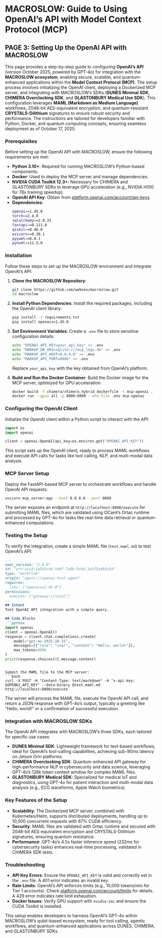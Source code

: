 # MACROSLOW: Guide to Using OpenAI’s API with Model Context Protocol (MCP)

## PAGE 3: Setting Up the OpenAI API with MACROSLOW

This page provides a step-by-step guide to configuring **OpenAI’s API** (version October 2025, powered by GPT-4o) for integration with the **MACROSLOW ecosystem**, enabling secure, scalable, and quantum-enhanced applications within the **Model Context Protocol (MCP)**. The setup process involves initializing the OpenAI client, deploying a Dockerized MCP server, and integrating with MACROSLOW’s SDKs (**DUNES Minimal SDK**, **CHIMERA Overclocking SDK**, and **GLASTONBURY Medical Use SDK**). This configuration leverages **MAML (Markdown as Medium Language)** workflows, 2048-bit AES-equivalent encryption, and quantum-resistant **CRYSTALS-Dilithium** signatures to ensure robust security and performance. The instructions are tailored for developers familiar with Python, Docker, and quantum computing concepts, ensuring seamless deployment as of October 17, 2025.

### Prerequisites

Before setting up the OpenAI API with MACROSLOW, ensure the following requirements are met:
- **Python 3.10+**: Required for running MACROSLOW’s Python-based components.
- **Docker**: Used to deploy the MCP server and manage dependencies.
- **NVIDIA CUDA Toolkit 12.3+**: Necessary for CHIMERA and GLASTONBURY SDKs to leverage GPU acceleration (e.g., NVIDIA H100 for 78x training speedup).
- **OpenAI API Key**: Obtain from [platform.openai.com/account/api-keys](https://platform.openai.com/account/api-keys).
- **Dependencies**:
  ```bash
  openai==1.45.0
  torch==2.4.0
  sqlalchemy==2.0.31
  fastapi==0.111.0
  qiskit==0.46.0
  uvicorn==0.30.1
  pyyaml==6.0.1
  pynvml==11.5.0
  ```

### Installation

Follow these steps to set up the MACROSLOW environment and integrate OpenAI’s API:

1. **Clone the MACROSLOW Repository**:
   ```bash
   git clone https://github.com/webxos/macroslow.git
   cd macroslow
   ```

2. **Install Python Dependencies**:
   Install the required packages, including the OpenAI client library:
   ```bash
   pip install -r requirements.txt
   pip install openai==1.45.0
   ```

3. **Set Environment Variables**:
   Create a `.env` file to store sensitive configuration details:
   ```bash
   echo "OPENAI_API_KEY=your_api_key" >> .env
   echo "MARKUP_DB_URI=sqlite:///mcp_logs.db" >> .env
   echo "MARKUP_API_HOST=0.0.0.0" >> .env
   echo "MARKUP_API_PORT=8000" >> .env
   ```
   Replace `your_api_key` with the key obtained from OpenAI’s platform.

4. **Build and Run the Docker Container**:
   Build the Docker image for the MCP server, optimized for GPU acceleration:
   ```bash
   docker build -f chimera/chimera_hybrid_dockerfile -t mcp-openai .
   docker run --gpus all -p 8000:8000 --env-file .env mcp-openai
   ```

### Configuring the OpenAI Client

Initialize the OpenAI client within a Python script to interact with the API:
```python
import os
import openai

client = openai.OpenAI(api_key=os.environ.get("OPENAI_API_KEY"))
```

This script sets up the OpenAI client, ready to process MAML workflows and execute API calls for tasks like tool calling, NLP, and multi-modal data analysis.

### MCP Server Setup

Deploy the FastAPI-based MCP server to orchestrate workflows and handle OpenAI API requests:
```bash
uvicorn mcp_server:app --host 0.0.0.0 --port 8000
```

The server exposes an endpoint at `http://localhost:8000/execute` for submitting MAML files, which are validated using OCaml’s Ortac runtime and processed by GPT-4o for tasks like real-time data retrieval or quantum-enhanced computations.

### Testing the Setup

To verify the integration, create a simple MAML file (`test.maml.md`) to test OpenAI’s API:
```markdown
---
maml_version: "2.0.0"
id: "urn:uuid:1a2b3c4d-5e6f-7a8b-9c0d-1e2f3a4b5c6d"
type: "workflow"
origin: "agent://openai-test-agent"
requires:
  libs: ["openai==1.45.0"]
permissions:
  execute: ["gateway://local"]
---
## Intent
Test OpenAI API integration with a simple query.

## Code_Blocks
```python
import openai
client = openai.OpenAI()
response = client.chat.completions.create(
    model="gpt-4o-2025-10-15",
    messages=[{"role": "user", "content": "Hello, world!"}],
    max_tokens=4096
)
print(response.choices[0].message.content)
```
```

Submit the MAML file to the MCP server:
```bash
curl -X POST -H "Content-Type: text/markdown" -H "x-api-key: $OPENAI_API_KEY" --data-binary @test.maml.md http://localhost:8000/execute
```

The server will process the MAML file, execute the OpenAI API call, and return a JSON response with GPT-4o’s output, typically a greeting like “Hello, world!” or a confirmation of successful execution.

### Integration with MACROSLOW SDKs

The OpenAI API integrates with MACROSLOW’s three SDKs, each tailored for specific use cases:
- **DUNES Minimal SDK**: Lightweight framework for text-based workflows, ideal for OpenAI’s tool-calling capabilities, achieving sub-90ms latency on Jetson Orin platforms.
- **CHIMERA Overclocking SDK**: Quantum-enhanced API gateway for high-performance NLP in cybersecurity and data science, leveraging GPT-4o’s 128k token context window for complex MAML files.
- **GLASTONBURY Medical SDK**: Specialized for medical IoT and diagnostics, using GPT-4o for patient interaction and multi-modal data analysis (e.g., ECG waveforms, Apple Watch biometrics).

### Key Features of the Setup
- **Scalability**: The Dockerized MCP server, combined with Kubernetes/Helm, supports distributed deployments, handling up to 10,000 concurrent requests with 87% CUDA efficiency.
- **Security**: MAML files are validated with Ortac runtime and secured with 2048-bit AES-equivalent encryption and CRYSTALS-Dilithium signatures, ensuring quantum resistance.
- **Performance**: GPT-4o’s 4.5x faster inference speed (232ms for cybersecurity tasks) enhances real-time processing, validated in CHIMERA SDK tests.

### Troubleshooting
- **API Key Errors**: Ensure the `OPENAI_API_KEY` is valid and correctly set in the `.env` file. A 401 error indicates an invalid key.
- **Rate Limits**: OpenAI’s API enforces limits (e.g., 10,000 tokens/min for Tier 1 accounts). Check [platform.openai.com/account/limits](https://platform.openai.com/account/limits) for details. A 429 error indicates rate limit exhaustion.
- **Docker Issues**: Verify GPU support with `nvidia-smi` and ensure the CUDA Toolkit is installed.

This setup enables developers to harness OpenAI’s GPT-4o within MACROSLOW’s qubit-based ecosystem, ready for tool calling, agentic workflows, and quantum-enhanced applications across DUNES, CHIMERA, and GLASTONBURY SDKs.
